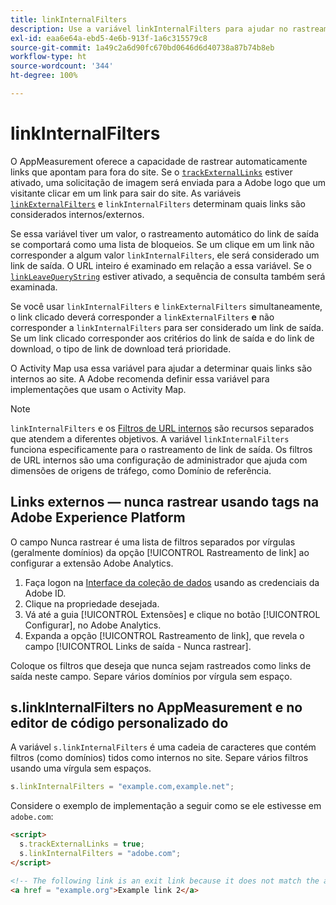 ```yaml
---
title: linkInternalFilters
description: Use a variável linkInternalFilters para ajudar no rastreamento automático do link de saída.
exl-id: eaa6e64a-ebd5-4e6b-913f-1a6c315579c8
source-git-commit: 1a49c2a6d90fc670bd0646d6d40738a87b74b8eb
workflow-type: ht
source-wordcount: '344'
ht-degree: 100%

---
```


# linkInternalFilters

O AppMeasurement oferece a capacidade de rastrear automaticamente links que apontam para fora do site. Se o [`trackExternalLinks`](trackexternallinks.md) estiver ativado, uma solicitação de imagem será enviada para a Adobe logo que um visitante clicar em um link para sair do site. As variáveis [`linkExternalFilters`](linkexternalfilters.md) e `linkInternalFilters` determinam quais links são considerados internos/externos.

Se essa variável tiver um valor, o rastreamento automático do link de saída se comportará como uma lista de bloqueios. Se um clique em um link não corresponder a algum valor `linkInternalFilters`, ele será considerado um link de saída. O URL inteiro é examinado em relação a essa variável. Se o [`linkLeaveQueryString`](linkleavequerystring.md) estiver ativado, a sequência de consulta também será examinada.

Se você usar `linkInternalFilters` e `linkExternalFilters` simultaneamente, o link clicado deverá corresponder a `linkExternalFilters` **e** não corresponder a `linkInternalFilters` para ser considerado um link de saída. Se um link clicado corresponder aos critérios do link de saída e do link de download, o tipo de link de download terá prioridade.

O Activity Map usa essa variável para ajudar a determinar quais links são internos ao site. A Adobe recomenda definir essa variável para implementações que usam o Activity Map.

>[!NOTE]
>
>`linkInternalFilters` e os [Filtros de URL internos](/help/admin/admin/internal-url-filter-admin.md) são recursos separados que atendem a diferentes objetivos. A variável `linkInternalFilters` funciona especificamente para o rastreamento de link de saída. Os filtros de URL internos são uma configuração de administrador que ajuda com dimensões de origens de tráfego, como Domínio de referência.

## Links externos — nunca rastrear usando tags na Adobe Experience Platform

O campo Nunca rastrear é uma lista de filtros separados por vírgulas (geralmente domínios) da opção [!UICONTROL Rastreamento de link] ao configurar a extensão Adobe Analytics.

1. Faça logon na [Interface da coleção de dados](https://experience.adobe.com/data-collection) usando as credenciais da Adobe ID.
2. Clique na propriedade desejada.
3. Vá até a guia [!UICONTROL Extensões] e clique no botão [!UICONTROL Configurar], no Adobe Analytics.
4. Expanda a opção [!UICONTROL Rastreamento de link], que revela o campo [!UICONTROL Links de saída - Nunca rastrear].

Coloque os filtros que deseja que nunca sejam rastreados como links de saída neste campo. Separe vários domínios por vírgula sem espaço.

## s.linkInternalFilters no AppMeasurement e no editor de código personalizado do 

A variável `s.linkInternalFilters` é uma cadeia de caracteres que contém filtros (como domínios) tidos como internos no site. Separe vários filtros usando uma vírgula sem espaços.

```js
s.linkInternalFilters = "example.com,example.net";
```

Considere o exemplo de implementação a seguir como se ele estivesse em `adobe.com`:

```html
<script>
  s.trackExternalLinks = true;
  s.linkInternalFilters = "adobe.com";
</script>

<!-- The following link is an exit link because it does not match the anything under linkInternalFilters -->
<a href = "example.org">Example link 2</a>
```
